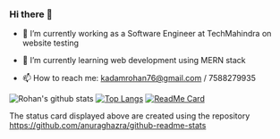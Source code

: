 ### Hi there 👋
- 🔭 I’m currently working as a Software Engineer at TechMahindra on website testing
- 🌱 I’m currently learning web development using MERN stack

- 📫 How to reach me: kadamrohan76@gmail.com / 7588279935

![Rohan's github stats](https://github-readme-stats.vercel.app/api?username=rohankadam1395&count_private=true&show_icons=true)
[![Top Langs](https://github-readme-stats.vercel.app/api/top-langs/?username=rohankadam1395)](https://github.com/rohankadam1395/github-readme-stats)
[![ReadMe Card](https://github-readme-stats.vercel.app/api/pin/?username=rohankadam1395&repo=ConwaysGameOfLife)](https://github.com/rohankadam1395/ConwaysGameOfLife)

The status card displayed above are created using the repository https://github.com/anuraghazra/github-readme-stats
<!--
**rohankadam1395/rohankadam1395** is a ✨ _special_ ✨ repository because its `README.md` (this file) appears on your GitHub profile.

Here are some ideas to get you started:

- 🔭 I’m currently working on ...
- 🌱 I’m currently learning ...
- 👯 I’m looking to collaborate on ...
- 🤔 I’m looking for help with ...
- 💬 Ask me about ...
- 📫 How to reach me: ...
- 😄 Pronouns: ...
- ⚡ Fun fact: ...
-->
